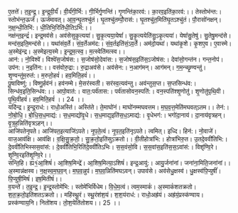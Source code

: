 

  
ए॒तत्ते॑। त॒इ॒न्द्र॒। इ॒न्द्र॒वी॒र्यं॑। वी॒र्यं॑गी॒र्भि:। गी॒र्भिर्गृ॒णन्ति॑। गृ॒णन्ति॑का॒रव॑:। का॒रव॒इति॑का॒रव॑:।। तेस्तोभ॑न्त:। स्तोभ॑न्त॒ऊर्जं॑। ऊर्ज॑मावत्। आ॒व॒न्घृ॒तश्चु॑तं। घृ॒तश्चु॑तम्पौ॒रास॑:। घृ॒तश्चु॑त॒मिति॑घृ॒तऽश्चु॑तं। पौ॒रासो॑नक्षन्। न॒क्ष॒न्धी॒तिभि॑:। धी॒तिभि॒रिति॑धी॒तिऽभि॑:।।  
नक्ष॑न्त॒इन्द्रं॑। इन्द्र॒मव॑से। अव॑सेसुकृ॒त्यया॑। सु॒कृ॒त्यया॒येषां॑। सु॒कृ॒त्ययेति॑सु॒ऽकृ॒त्यया॑। येषां॑सु॒तेषु॑। सु॒तेषु॒मन्द॑से। मन्द॑स॒इति॒मन्द॑से।। यथा॑संव॒र्ते। सं॒व॒र्तेअम॑द:। सं॒व॒र्तइति॑सं॒ऽव॒र्ते। अम॑दो॒यथा॑। यथा॑कृ॒शे। कृ॒शए॒व। ए॒वास्मे। अ॒स्मेइ॑न्द्र। अ॒स्मेइत्य॒स्मे। इ॒न्द्र॒म॒त्स्व॒। म॒त्स्वेति॑मत्स्व।।  
आन॑:। नो॒विश्वे॑। विश्वॆ॑स॒जोष॑स:। स॒जोष॑सो॒देवा॑स:। स॒जोष॑स॒इति॑स॒ऽजोष॑स:। देवा॑सो॒गन्त॑न। गन्त॒नोप॑। उप॑न:। न॒इति॑न:।। वस॑वोरु॒द्रा:। रु॒द्राअव॑से। अव॑सेन:। न॒आग॑मन्। आग॑मन्। ग॒म॒न्च्छृ॒ण्वन्तु॑। शृ॒ण्वन्तु॑म॒रुत॑:। म॒रुतो॒हवं॑। हव॒मिति॒हवं॑।।  
पू॒षाविष्णु॑:। विष्णु॒र्हव॑नं। हव॑नम्मे। मे॒सर॑स्वती। सर॑स्व॒त्यव॑न्तु। अव॑न्तुस॒प्त। स॒प्तसिन्ध॑व:। सिन्ध॑व॒इति॒सिन्ध॑व:।। आपो॒वात॑:। वात॒:पर्व॑तास:। पर्व॑तासोवन॒स्पति॑:। वन॒स्पति॑श्शृ॒णोतु॑। शृ॒णोतु॑पृथि॒वी। पृ॒थि॒वीहवं॑। हव॒मिति॒हवं॑ ।। 24 ।।  
यदि॑न्द्र। इ॒न्द्र॒राध॑:। राधो॒अस्ति॑। अस्ति॑ते। ते॒माघो॑नं। माघो॑नम्मघवत्तम। म॒घ॒व॒त्त॒मेति॑मघवत्ऽतम।। तेन॑:। नो॒बो॒धि॒। बो॒धि॒स॒ध॒माद्य॑:। स॒ध॒माद्यो॑वृ॒धे। स॒ध॒माद्य॒इति॑स॒ध॒ऽमाद्य॑:। वृ॒धेभग॑:। भगो॑दा॒नाय॑। दा॒नाय॑वृत्रहन्। वृ॒त्र॒ह॒न्निति॑वृत्रऽहन्।।  
आजि॑पतेनृपते। आजि॑पत॒इत्याजि॑ऽपते। नृ॒प॒ते॒त्वं। नृ॒प॒त॒इति॑नृऽपते। त्वमित्। इध्दि। हिन॑:। नो॒वाजे॑। वाज॒आव॑क्षि। आव॑क्षि। व॒क्षि॒सु॒क्र॒तो॒। सु॒क्र॒तो॒इति॑सुऽक्रतो।। वी॒तीहोत्रा॑भि:। होत्रा॑भिरु॒त। उ॒तदे॒ववी॑तिभि:। दे॒ववी॑तिभिस्सस॒वांस॑:। दे॒ववी॑तिभि॒रिति॑दे॒ववी॑तिऽभिः। स॒स॒वंसो॒वि। स॒स॒वांस॒इति॑स॒स॒ऽवांस॑:। विशृ॑ण्वि॒रे। शृ॒ण्वि॒रइति॑शृ॒ण्वि॒रे।।  
सन्ति॒हि। ह्य१॒॑आ॒शिषं॑। आ॒शिष॒मिन्द्रे॑। आ॒शिष॒मित्या॒ऽशिषं॑। इन्द्र॒आयु॑:। आयु॒र्जना॑नां। जना॑ना॒मिति॒जना॑नां।। अ॒स्मान्न॑क्षस्व। न॒क्ष॒स्व॒म॒घ॒व॒न्। म॒घ॒व॒न्नुप॑। म॒घ॒व॒न्निति॑मघऽवन्। उपाव॑से। अव॑सेधु॒क्षस्व॑। धु॒क्षस्व॑पि॒प्युषीं॑। पि॒प्युषी॒मिषं॑। इष॒मितीषं॑।।  
व॒यन्ते॑। त॒इ॒न्द्र॒। इ॒न्द्र॒स्तोमे॑भि:। स्तोमे॑भिर्विधेम। वि॒धे॒म॒त्वं। त्वम॒स्माकं॑। अ॒स्माकं॑शतक्रतो। श॒त॒क्र॒तो॒इति॑शतऽक्रतो।। महि॑स्थू॒रं। स्थू॒रंश॑श॒यं। श॒श॒यंराध॑:। राधो॒अह्र॑यं। अह्र॑यं॒प्रस्क॑ण्वाय। प्रस्क॑ण्वाय॒नि। नितो॑शय। तो॒श॒येति॑तोशय।। 25 ।।  
